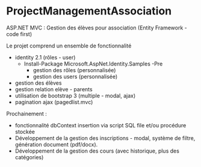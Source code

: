 # ProjectManagementAssociation

ASP.NET MVC : Gestion des élèves pour association
(Entity Framework - code first)

Le projet comprend un ensemble de fonctionnalité
  - identity 2.1 (rôles - user)
       - Install-Package Microsoft.AspNet.Identity.Samples -Pre
            - gestion des rôles (personnalisée)
            - gestion des users (personnalisée)
  - gestion des élèves 
  - gestion relation elève - parents
  - utilisation de bootstrap 3 (multiple - modal, ajax)
  - pagination ajax (pagedlist.mvc)

Prochainement :
  - fonctionnalité dbContext insertion via script SQL file et/ou procédure stockée
  - Développement de la gestion des inscriptions
        - modal, système de filtre, génération document (pdf/docx). 
  - Développement de la gestion des cours (avec historique, plus des catégories)
